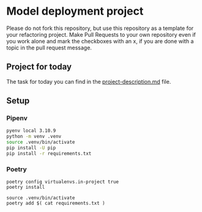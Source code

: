 # Model deployment project


Please do not fork this repository, but use this repository as a template for your refactoring project. Make Pull Requests to your own repository even if you work alone and mark the checkboxes with an x, if you are done with a topic in the pull request message.

## Project for today
The task for today you can find in the [project-description.md](project-description.md) file.




## Setup
### Pipenv
```bash
pyenv local 3.10.9
python -m venv .venv
source .venv/bin/activate
pip install -U pip
pip install -r requirements.txt
```

### Poetry
```shell
poetry config virtualenvs.in-project true
poetry install
```


```shell
source .venv/bin/activate
poetry add $( cat requirements.txt ) 	
```

